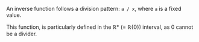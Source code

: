 An inverse function follows a division pattern: ``a / x``, where ``a`` is a fixed value.

This function, is particularly defined in the ℝ* (= ℝ\{0}) interval, as 0 cannot be a divider.

